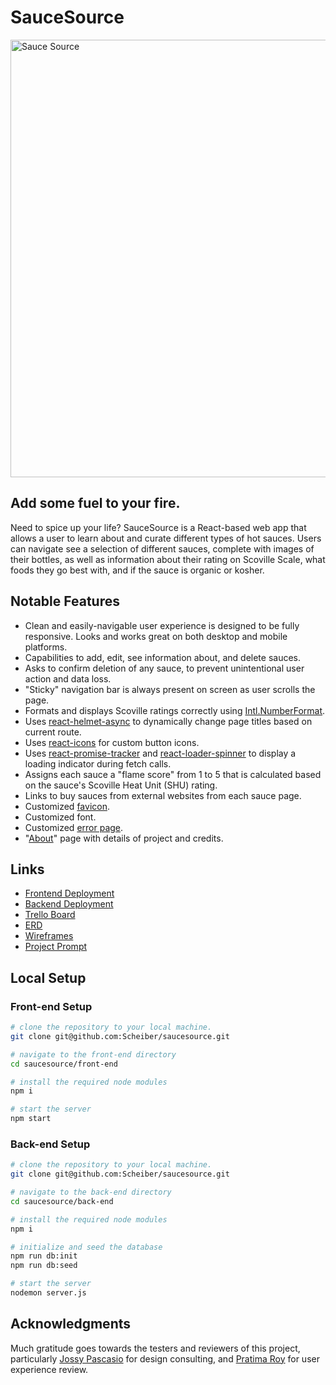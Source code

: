 # SauceSource

<img width="700" alt="Sauce Source" src="https://user-images.githubusercontent.com/794551/186691778-5b3bb14b-3091-4465-934f-df2ff3cb38fb.png">

## Add some fuel to your fire.

Need to spice up your life? SauceSource is a React-based web app that allows a user to learn about and curate different types of hot sauces. Users can navigate see a selection of different sauces, complete with images of their bottles, as well as information about their rating on Scoville Scale, what foods they go best with, and if the sauce is organic or kosher.

## Notable Features

- Clean and easily-navigable user experience is designed to be fully responsive. Looks and works great on both desktop and mobile platforms.
- Capabilities to add, edit, see information about, and delete sauces.
- Asks to confirm deletion of any sauce, to prevent unintentional user action and data loss.
- "Sticky" navigation bar is always present on screen as user scrolls the page.
- Formats and displays Scoville ratings correctly using [Intl.NumberFormat](https://developer.mozilla.org/en-US/docs/Web/JavaScript/Reference/Global_Objects/Intl/NumberFormat).
- Uses [react-helmet-async](https://www.npmjs.com/package/react-helmet-async) to dynamically change page titles based on current route.
- Uses [react-icons](https://www.npmjs.com/package/react-icons) for custom button icons.
- Uses [react-promise-tracker](https://www.npmjs.com/package/react-promise-tracker) and [react-loader-spinner](https://www.npmjs.com/package/react-loader-spinner) to display a loading indicator during fetch calls.
- Assigns each sauce a "flame score" from 1 to 5 that is calculated based on the sauce's Scoville Heat Unit (SHU) rating.
- Links to buy sauces from external websites from each sauce page.
- Customized [favicon](https://saucesource.netlify.app/favicon.ico).
- Customized font.
- Customized [error page](https://saucesource.netlify.app/error).
- "[About](https://saucesource.netlify.app/about)" page with details of project and credits.

## Links

- [Frontend Deployment](https://saucesource.netlify.app/)
- [Backend Deployment](https://saucesource-backend.herokuapp.com/)
- [Trello Board](https://trello.com/b/75UsM2Ye/saucesource)
- [ERD](https://miro.com/app/board/uXjVPdYXzrM=/?share_link_id=26192569397)
- [Wireframes](https://wireframe.cc/DEJeRW)
- [Project Prompt](https://github.com/joinpursuit/8-3-full-stack-portfolio)

## Local Setup

### Front-end Setup

```bash
# clone the repository to your local machine.
git clone git@github.com:Scheiber/saucesource.git

# navigate to the front-end directory
cd saucesource/front-end

# install the required node modules
npm i

# start the server
npm start
```

### Back-end Setup

```bash
# clone the repository to your local machine.
git clone git@github.com:Scheiber/saucesource.git

# navigate to the back-end directory
cd saucesource/back-end

# install the required node modules
npm i

# initialize and seed the database
npm run db:init
npm run db:seed

# start the server
nodemon server.js
```

## Acknowledgments

Much gratitude goes towards the testers and reviewers of this project, particularly [Jossy Pascasio](https://github.com/named-josie) for design consulting, and [Pratima Roy](https://github.com/PratimaRoy) for user experience review.
